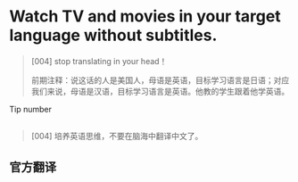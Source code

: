 # Watch TV and movies in your target language without subtitles.

> [004] stop translating in your head！
>
> 前期注释：说这话的人是美国人，母语是英语，目标学习语言是日语；对应我们来说，母语是汉语，目标学习语言是英语。他教的学生跟着他学英语。

Tip number

## 
> [004] 培养英语思维，不要在脑海中翻译中文了。



## 官方翻译
### 
### 


<Vssue title="" />